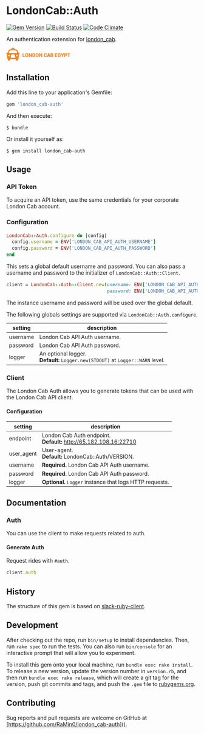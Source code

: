 # LondonCab::Auth

[![Gem Version](https://badge.fury.io/rb/london_cab-auth.svg)](http://badge.fury.io/rb/london_cab-auth)
[![Build Status](https://travis-ci.org/RaMin0/london_cab-auth.svg?branch=master)](https://travis-ci.org/RaMin0/london_cab-auth)
[![Code Climate](https://codeclimate.com/github/RaMin0/london_cab-auth/badges/gpa.svg)](https://codeclimate.com/github/RaMin0/london_cab-auth)

An authentication extension for [london_cab](https://github.com/RaMin0/london_cab).

[![](london_cab.png)](http://65.182.108.16)

## Installation

Add this line to your application's Gemfile:

```ruby
gem 'london_cab-auth'
```

And then execute:

```
$ bundle
```

Or install it yourself as:

```
$ gem install london_cab-auth
```

## Usage

### API Token
To acquire an API token, use the same credentials for your corporate London Cab account.

### Configuration

```ruby
LondonCab::Auth.configure do |config|
  config.username = ENV['LONDON_CAB_API_AUTH_USERNAME']
  config.password = ENV['LONDON_CAB_API_AUTH_PASSWORD']
end
```

This sets a global default username and password. You can also pass a username and password to the initializer of `LondonCab::Auth::Client`.

```ruby
client = LondonCab::Auth::Client.new(username: ENV['LONDON_CAB_API_AUTH_USERNAME'],
                                     password: ENV['LONDON_CAB_API_AUTH_PASSWORD'])
```

The instance username and password will be used over the global default.

The following globals settings are supported via `LondonCab::Auth.configure`.

setting      | description
-------------|------------
username     | London Cab API Auth username.
password     | London Cab API Auth password.
logger       | An optional logger.<br/>**Default:** `Logger.new(STDOUT)` at `Logger::WARN` level.

### Client

The London Cab Auth allows you to generate tokens that can be used with the London Cab API client.

#### Configuration
setting      | description
-------------|------------
endpoint     | London Cab Auth endpoint.<br/>**Default:** http://65.182.108.16:22710
user_agent   | User-agent.<br/>**Default:** LondonCab::Auth/VERSION.
username     | **Required.** London Cab API Auth username.
password     | **Required.** London Cab API Auth password.
logger       | **Optional.** `Logger` instance that logs HTTP requests.

## Documentation

### Auth
You can use the client to make requests related to auth.

#### Generate Auth

Request rides with `#auth`.

```ruby
client.auth
```

## History

The structure of this gem is based on [slack-ruby-client](https://github.com/slack-ruby/slack-ruby-client).

## Development

After checking out the repo, run `bin/setup` to install dependencies. Then, run `rake spec` to run the tests. You can also run `bin/console` for an interactive prompt that will allow you to experiment.

To install this gem onto your local machine, run `bundle exec rake install`. To release a new version, update the version number in `version.rb`, and then run `bundle exec rake release`, which will create a git tag for the version, push git commits and tags, and push the `.gem` file to [rubygems.org](https://rubygems.org).

## Contributing

Bug reports and pull requests are welcome on GitHub at [https://github.com/RaMin0/london_cab-auth]().

